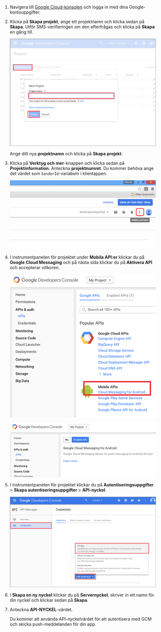 
1. Navigera till [Google Cloud-konsolen](https://console.developers.google.com/project) och logga in med dina Google-kontouppgifter. 
 
2. Klicka på **Skapa projekt**, ange ett projektnamn och klicka sedan på **Skapa**. Utför SMS-verifieringen om den efterfrågas och klicka på **Skapa** en gång till.

    ![](./media/mobile-services-enable-google-cloud-messaging/mobile-services-google-new-project.png)   

     Ange ditt nya **projektnamn** och klicka på **Skapa projekt**.

3. Klicka på **Verktyg och mer**-knappen och klicka sedan på **Projektinformation**. Anteckna **projektnumret**. Du kommer behöva ange det värdet som `SenderId`-variabeln i klientappen.

    ![](./media/mobile-services-enable-google-cloud-messaging/notification-hubs-utilities-and-more.png)


4. I instrumentpanelen för projektet under **Mobila API:er** klickar du på **Google Cloud Messaging** och på nästa sida klickar du på **Aktivera API** och accepterar villkoren. 

    ![Aktivera GCM](./media/mobile-services-enable-google-cloud-messaging/enable-GCM.png)

    ![Aktivera GCM](./media/mobile-services-enable-google-cloud-messaging/enable-gcm-2.png) 

5. I instrumentpanelen för projektet klickar du på **Autentiseringsuppgifter** > **Skapa autentiseringsuppgifter** > **API-nyckel**. 

    ![](./media/mobile-services-enable-google-cloud-messaging/mobile-services-google-create-server-key.png)

6. I **Skapa en ny nyckel** klickar du på **Servernyckel**, skriver in ett namn för din nyckel och klickar sedan på **Skapa**.

7. Anteckna **API-NYCKEL**-värdet.

    Du kommer att använda API-nyckelvärdet för att autentisera med GCM och skicka push-meddelanden för din app.



<!--HONumber=Sep16_HO3-->


